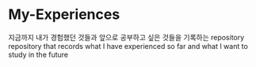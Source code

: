 # My-Experiences

지금까지 내가 경험했던 것들과 앞으로 공부하고 싶은 것들을 기록하는 repository  
repository that records what I have experienced so far and what I want to study in the future
